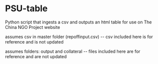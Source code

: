 # PSU-table
Python script that ingests a csv and outputs an html table for use on The China NGO Project website

assumes csv in master folder (repoffinput.csv) -- csv included here is for reference and is not updated

assumes folders: output and collateral -- files included here are for reference and are not updated
